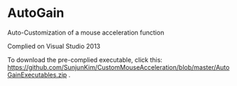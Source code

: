 # AutoGain
Auto-Customization of a mouse acceleration function

Complied on Visual Studio 2013

To download the pre-complied executable, click this: 
https://github.com/SunjunKim/CustomMouseAcceleration/blob/master/AutoGainExecutables.zip .

